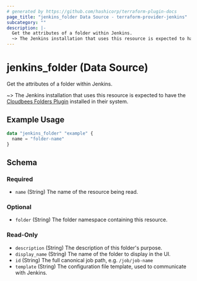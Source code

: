 ```yaml
---
# generated by https://github.com/hashicorp/terraform-plugin-docs
page_title: "jenkins_folder Data Source - terraform-provider-jenkins"
subcategory: ""
description: |-
  Get the attributes of a folder within Jenkins.
  ~> The Jenkins installation that uses this resource is expected to have the Cloudbees Folders Plugin https://plugins.jenkins.io/cloudbees-folder installed in their system.
---
```


# jenkins_folder (Data Source)

Get the attributes of a folder within Jenkins.

~> The Jenkins installation that uses this resource is expected to have the [Cloudbees Folders Plugin](https://plugins.jenkins.io/cloudbees-folder) installed in their system.

## Example Usage

```terraform
data "jenkins_folder" "example" {
  name = "folder-name"
}
```

<!-- schema generated by tfplugindocs -->
## Schema

### Required

- `name` (String) The name of the resource being read.

### Optional

- `folder` (String) The folder namespace containing this resource.

### Read-Only

- `description` (String) The description of this folder's purpose.
- `display_name` (String) The name of the folder to display in the UI.
- `id` (String) The full canonical job path, e.g. `/job/job-name`
- `template` (String) The configuration file template, used to communicate with Jenkins.
